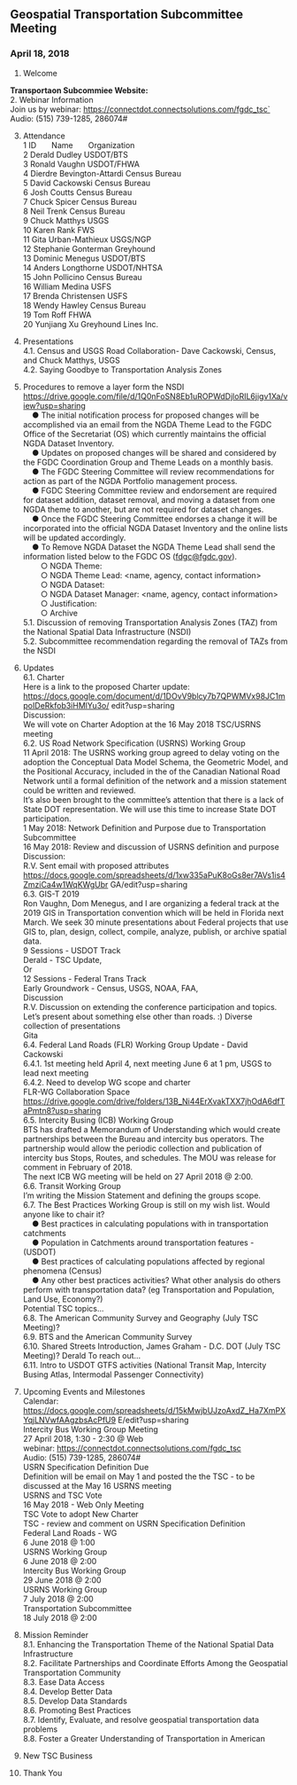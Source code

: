 
## Geospatial Transportation Subcommittee Meeting
### April 18, 2018
   
1. Welcome   
 
**Transportaon Subcommiee Website:**   
2. Webinar Information   
Join us by webinar: https://connectdot.connectsolutions.com/fgdc_tsc`   
Audio: (515) 739-1285, 286074#   

3. Attendance   
1 ID &nbsp; &nbsp; &nbsp; Name &nbsp; &nbsp; &nbsp; Organization     
2 Derald Dudley  USDOT/BTS   
3 Ronald Vaughn  USDOT/FHWA   
4 Dierdre Bevington-Attardi  Census Bureau   
5 David Cackowski  Census Bureau   
6 Josh Coutts  Census Bureau   
7 Chuck Spicer Census Bureau   
8 Neil Trenk  Census Bureau   
9 Chuck Matthys USGS   
10 Karen Rank  FWS   
11 Gita Urban-Mathieux  USGS/NGP   
12 Stephanie Gonterman  Greyhound   
13 Dominic Menegus  USDOT/BTS   
14 Anders Longthorne   USDOT/NHTSA   
15 John Pollicino  Census Bureau   
16 William Medina  USFS   
17 Brenda Christensen  USFS   
18 Wendy Hawley  Census Bureau   
19 Tom Roff  FHWA   
20 Yunjiang Xu  Greyhound Lines Inc.   

4. Presentations   
4.1. Census and USGS Road Collaboration- Dave Cackowski, Census, and Chuck Matthys,
USGS   
4.2. Saying Goodbye to Transportation Analysis Zones   

5. Procedures to remove a layer form the NSDI   
https://drive.google.com/file/d/1Q0nFoSN8Eb1uROPWdDjloRIL6jigv1Xa/view?usp=sharing   
&nbsp; &nbsp; ● The initial notification process for proposed changes will be accomplished via an email
from the NGDA Theme Lead to the FGDC Office of the Secretariat (OS) which currently
maintains the official NGDA Dataset Inventory.   
&nbsp; &nbsp; ● Updates on proposed changes will be shared and considered by the FGDC Coordination
Group and Theme Leads on a monthly basis.   
&nbsp; &nbsp; ● The FGDC Steering Committee will review recommendations for action as part of the
NGDA Portfolio management process.   
&nbsp; &nbsp; ● FGDC Steering Committee review and endorsement are required for dataset addition,
dataset removal, and moving a dataset from one NGDA theme to another, but are
not required for dataset changes.   
&nbsp; &nbsp; ● Once the FGDC Steering Committee endorses a change it will be incorporated into the
official NGDA Dataset Inventory and the online lists will be updated accordingly.   
&nbsp; &nbsp; ● To Remove NGDA Dataset the NGDA Theme Lead shall send the information listed
below to the FGDC OS (fdgc@fgdc.gov).   
&nbsp; &nbsp; &nbsp; &nbsp; ○ NGDA Theme: <theme name>   
&nbsp; &nbsp; &nbsp; &nbsp; ○ NGDA Theme Lead: <name, agency, contact information>   
&nbsp; &nbsp; &nbsp; &nbsp; ○ NGDA Dataset: <dataset name>  
&nbsp; &nbsp; &nbsp; &nbsp; ○ NGDA Dataset Manager: <name, agency, contact information>  
&nbsp; &nbsp; &nbsp; &nbsp; ○ Justification: <rationale for removal>  
&nbsp; &nbsp; &nbsp; &nbsp; ○ Archive <plan>  
5.1. Discussion of removing Transportation Analysis Zones (TAZ) from the National Spatial
Data Infrastructure (NSDI)   
5.2. Subcommittee recommendation regarding the removal of TAZs from the NSDI   
 
6. Updates   
6.1. Charter   
Here is a link to the proposed Charter update:   
https://docs.google.com/document/d/1DOvV9blcy7b7QPWMVx98JC1mpoIDeRkfob3iHMlYu3o/
edit?usp=sharing   
Discussion:     
We will vote on Charter Adoption at the 16 May 2018 TSC/USRNS meeting   
6.2. US Road Network Specification (USRNS) Working Group   
11 April 2018: The USRNS working group agreed to delay voting on the adoption the Conceptual
Data Model Schema, the Geometric Model, and the Positional Accuracy, included in the of the
Canadian National Road Network until a formal definition of the network and a mission
statement could be written and reviewed.   
It’s also been brought to the committee’s attention that there is a lack of State DOT
representation. We will use this time to increase State DOT participation.   
1 May 2018: Network Definition and Purpose due to Transportation Subcommittee   
16 May 2018: Review and discussion of USRNS definition and purpose   
Discussion:   
R.V. Sent email with proposed attributes  
https://docs.google.com/spreadsheets/d/1xw335aPuK8oGs8er7AVs1is4ZmziCa4w1WqKWgUbr
GA/edit?usp=sharing   
6.3. GIS-T 2019   
Ron Vaughn, Dom Menegus, and I are organizing a federal track at the 2019 GIS in
Transportation convention which will be held in Florida next March. We seek 30 minute
presentations about Federal projects that use GIS to, plan, design, collect, compile, analyze,
publish, or archive spatial data.   
9 Sessions - USDOT Track   
Derald - TSC Update,   
Or   
12 Sessions - Federal Trans Track   
Early Groundwork - Census, USGS, NOAA, FAA,   
Discussion   
R.V. Discussion on extending the conference participation and topics. Let’s present about
something else other than roads. :) Diverse collection of presentations    
Gita   
6.4. Federal Land Roads (FLR) Working Group Update - David Cackowski      
6.4.1. 1st meeting held April 4, next meeting June 6 at 1 pm, USGS to lead next meeting   
6.4.2. Need to develop WG scope and charter  
FLR-WG Collaboration Space  
https://drive.google.com/drive/folders/13B_Ni44ErXvakTXX7jhOdA6dfTaPmtn8?usp=sharing  
6.5. Intercity Busing (ICB) Working Group  
BTS has drafted a Memorandum of Understanding which would create partnerships between
the Bureau and intercity bus operators. The partnership would allow the periodic collection and
publication of intercity bus Stops, Routes, and schedules. The MOU was release for comment in
February of 2018.   
The next ICB WG meeting will be held on 27 April 2018 @ 2:00.   
6.6. Transit Working Group   
I’m writing the Mission Statement and defining the groups scope.   
6.7. The Best Practices Working Group is still on my wish list. Would anyone like to chair it?   
&nbsp; &nbsp; ● Best practices in calculating populations with in transportation catchments   
&nbsp; &nbsp; ● Population in Catchments around transportation features - (USDOT)   
&nbsp; &nbsp; ● Best practices of calculating populations affected by regional phenomena (Census)   
&nbsp; &nbsp; ● Any other best practices activities? What other analysis do others perform with
transportation data? (eg Transportation and Population, Land Use, Economy?)   
Potential TSC topics...   
6.8. The American Community Survey and Geography (July TSC Meeting)?  
6.9. BTS and the American Community Survey  
6.10. Shared Streets Introduction, James Graham - D.C. DOT (July TSC Meeting)? Derald To
reach out...  
6.11. Intro to USDOT GTFS activities (National Transit Map, Intercity Busing Atlas, Intermodal
Passenger Connectivity)   
 
7. Upcoming Events and Milestones   
Calendar:  
https://docs.google.com/spreadsheets/d/15kMwjbUJzoAxdZ_Ha7XmPXYqjLNVwfAAgzbsAcPfU9
E/edit?usp=sharing   
Intercity Bus Working Group Meeting   
27 April 2018, 1:30 - 2:30 @ Web   
webinar: https://connectdot.connectsolutions.com/fgdc_tsc   
Audio: (515) 739-1285, 286074#   
USRN Specification Definition Due  
Definition will be email on May 1 and posted the the TSC - to be discussed at the May 16 USRNS meeting  
USRNS and TSC Vote  
16 May 2018 - Web Only Meeting  
TSC Vote to adopt New Charter  
TSC - review and comment on USRN Specification Definition  
Federal Land Roads - WG  
6 June 2018 @ 1:00  
USRNS Working Group  
6 June 2018 @ 2:00  
Intercity Bus Working Group  
29 June 2018 @ 2:00  
USRNS Working Group  
7 July 2018 @ 2:00  
Transportation Subcommittee  
18 July 2018 @ 2:00   

8. Mission Reminder  
8.1. Enhancing the Transportation Theme of the National Spatial Data Infrastructure   
8.2. Facilitate Partnerships and Coordinate Efforts Among the Geospatial Transportation Community   
8.3. Ease Data Access   
8.4. Develop Better Data  
8.5. Develop Data Standards  
8.6. Promoting Best Practices  
8.7. Identify, Evaluate, and resolve geospatial transportation data problems  
8.8. Foster a Greater Understanding of Transportation in American  

9. New TSC Business  

10. Thank You   
